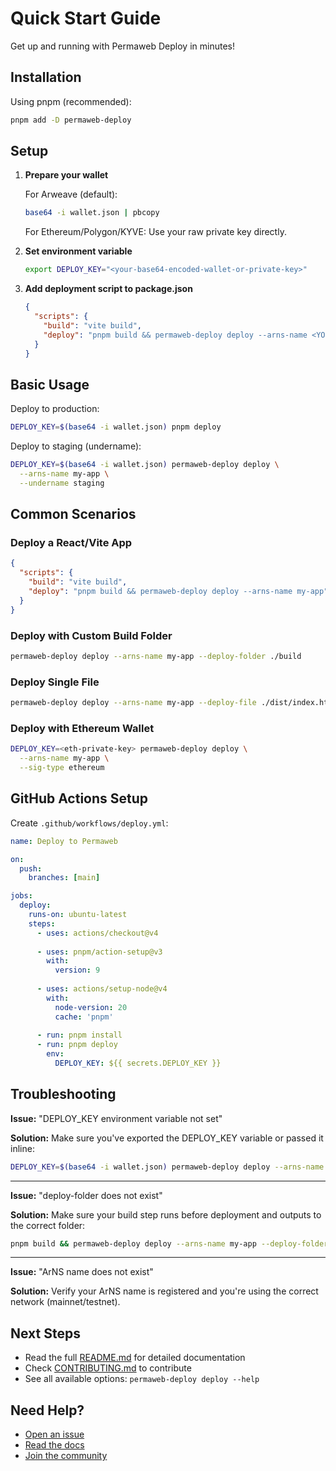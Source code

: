 # Quick Start Guide

Get up and running with Permaweb Deploy in minutes!

## Installation

Using pnpm (recommended):

```bash
pnpm add -D permaweb-deploy
```

## Setup

1. **Prepare your wallet**

   For Arweave (default):
   ```bash
   base64 -i wallet.json | pbcopy
   ```

   For Ethereum/Polygon/KYVE:
   Use your raw private key directly.

2. **Set environment variable**

   ```bash
   export DEPLOY_KEY="<your-base64-encoded-wallet-or-private-key>"
   ```

3. **Add deployment script to package.json**

   ```json
   {
     "scripts": {
       "build": "vite build",
       "deploy": "pnpm build && permaweb-deploy deploy --arns-name <YOUR_ARNS_NAME>"
     }
   }
   ```

## Basic Usage

Deploy to production:

```bash
DEPLOY_KEY=$(base64 -i wallet.json) pnpm deploy
```

Deploy to staging (undername):

```bash
DEPLOY_KEY=$(base64 -i wallet.json) permaweb-deploy deploy \
  --arns-name my-app \
  --undername staging
```

## Common Scenarios

### Deploy a React/Vite App

```json
{
  "scripts": {
    "build": "vite build",
    "deploy": "pnpm build && permaweb-deploy deploy --arns-name my-app"
  }
}
```

### Deploy with Custom Build Folder

```bash
permaweb-deploy deploy --arns-name my-app --deploy-folder ./build
```

### Deploy Single File

```bash
permaweb-deploy deploy --arns-name my-app --deploy-file ./dist/index.html
```

### Deploy with Ethereum Wallet

```bash
DEPLOY_KEY=<eth-private-key> permaweb-deploy deploy \
  --arns-name my-app \
  --sig-type ethereum
```

## GitHub Actions Setup

Create `.github/workflows/deploy.yml`:

```yaml
name: Deploy to Permaweb

on:
  push:
    branches: [main]

jobs:
  deploy:
    runs-on: ubuntu-latest
    steps:
      - uses: actions/checkout@v4
      
      - uses: pnpm/action-setup@v3
        with:
          version: 9
      
      - uses: actions/setup-node@v4
        with:
          node-version: 20
          cache: 'pnpm'
      
      - run: pnpm install
      - run: pnpm deploy
        env:
          DEPLOY_KEY: ${{ secrets.DEPLOY_KEY }}
```

## Troubleshooting

**Issue:** "DEPLOY_KEY environment variable not set"

**Solution:** Make sure you've exported the DEPLOY_KEY variable or passed it inline:
```bash
DEPLOY_KEY=$(base64 -i wallet.json) permaweb-deploy deploy --arns-name my-app
```

---

**Issue:** "deploy-folder does not exist"

**Solution:** Make sure your build step runs before deployment and outputs to the correct folder:
```bash
pnpm build && permaweb-deploy deploy --arns-name my-app --deploy-folder ./dist
```

---

**Issue:** "ArNS name does not exist"

**Solution:** Verify your ArNS name is registered and you're using the correct network (mainnet/testnet).

## Next Steps

- Read the full [README.md](./README.md) for detailed documentation
- Check [CONTRIBUTING.md](./CONTRIBUTING.md) to contribute
- See all available options: `permaweb-deploy deploy --help`

## Need Help?

- [Open an issue](https://github.com/permaweb/permaweb-deploy/issues)
- [Read the docs](https://docs.ar.io/)
- [Join the community](https://discord.gg/arweave)

